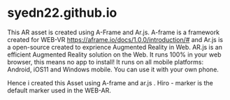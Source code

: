 # syedn22.github.io
This AR asset is created using  A-Frame  and Ar.js. A-frame is a framework created for WEB-VR https://aframe.io/docs/1.0.0/introduction/#
and Ar.js is a open-source created to exprience Augmented Reality in Web.
AR.js is an efficient Augmented Reality solution on the Web. It runs 100% in your web browser, this means no app to install! 
It runs on all mobile platforms: Android, iOS11 and Windows mobile. You can use it with your own phone.

Hence i created this Asset using A-frame  and ar.js . Hiro - marker is the default marker used in the WEB-AR. 
